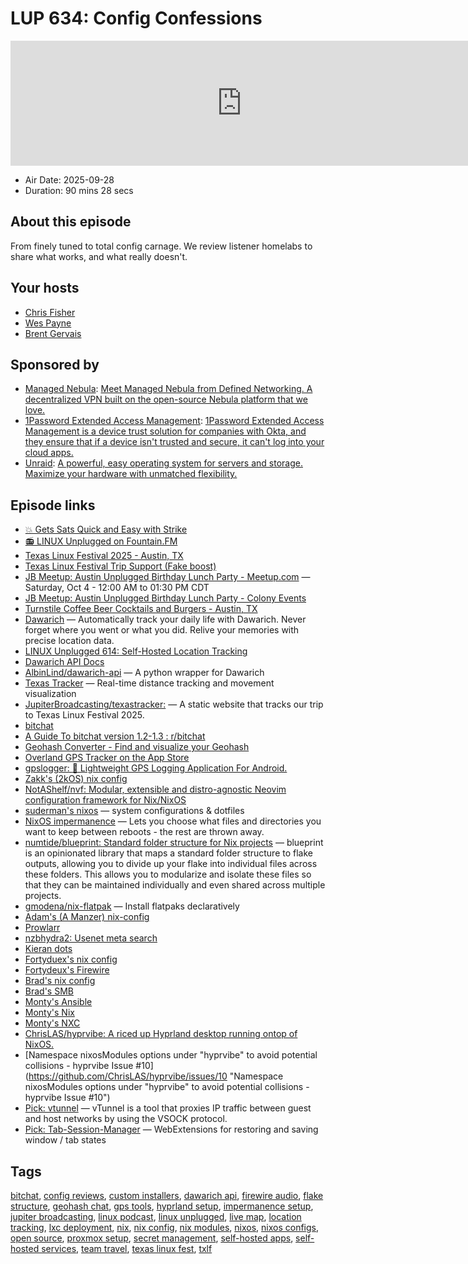 # LUP 634: Config Confessions

<iframe src="https://player.fireside.fm/v2/RUkczH-V+D4Qt_ss2?theme=dark" width="740" height="200" frameborder="0" scrolling="no"></iframe>

* Air Date: 2025-09-28
* Duration: 90 mins 28 secs

## About this episode

From finely tuned to total config carnage. We review listener homelabs to share what works, and what really doesn't.

## Your hosts
* [Chris Fisher](https://linuxunplugged.com/hosts/chrislas)
* [Wes Payne](https://linuxunplugged.com/hosts/wes)
* [Brent Gervais](https://linuxunplugged.com/hosts/brent)

## Sponsored by

  * [Managed Nebula](https://defined.net/unplugged): [Meet Managed Nebula from Defined Networking. A decentralized VPN built on the open-source Nebula platform that we love.](https://defined.net/unplugged)
  * [1Password Extended Access Management](https://1password.com/unplugged): [1Password Extended Access Management is a device trust solution for companies with Okta, and they ensure that if a device isn't trusted and secure, it can't log into your cloud apps.](https://1password.com/unplugged)
  * [Unraid](https://unraid.net/unplugged): [A powerful, easy operating system for servers and storage. Maximize your hardware with unmatched flexibility.](https://unraid.net/unplugged)



## Episode links

  * [💥 Gets Sats Quick and Easy with Strike](https://strike.me/ "💥 Gets Sats Quick and Easy with Strike")
  * [📻 LINUX Unplugged on Fountain.FM](https://www.fountain.fm/show/dWiuBeqpDSM86AwXRXov "📻 LINUX Unplugged  on Fountain.FM")
  * [Texas Linux Festival 2025 - Austin, TX](https://2025.texaslinuxfest.org/ "Texas Linux Festival 2025 - Austin, TX")
  * [Texas Linux Festival Trip Support (Fake boost)](https://pay.zaprite.com/pl_7uapLjlAah "Texas Linux Festival Trip Support \(Fake boost\)")
  * [JB Meetup: Austin Unplugged Birthday Lunch Party - Meetup.com](https://www.meetup.com/jupiterbroadcasting/events/311012106 "JB Meetup: Austin Unplugged Birthday Lunch Party - Meetup.com") — Saturday, Oct 4 - 12:00 AM to 01:30 PM CDT
  * [JB Meetup: Austin Unplugged Birthday Lunch Party - Colony Events](https://colonyevents.com/rKm3Q4D8bzxh6Mp0L_eKc?e=0vi3zunvzweodcqx5sbq37txr4nt1mqy "JB Meetup: Austin Unplugged Birthday Lunch Party - Colony Events")
  * [Turnstile Coffee Beer Cocktails and Burgers - Austin, TX](https://turnstilebrews.com/ "Turnstile Coffee Beer Cocktails and Burgers - Austin, TX")
  * [Dawarich](https://dawarich.app/ "Dawarich") — Automatically track your daily life with Dawarich. Never forget where you went or what you did. Relive your memories with precise location data.
  * [LINUX Unplugged 614: Self-Hosted Location Tracking](https://linuxunplugged.com//614 "LINUX Unplugged 614: Self-Hosted Location Tracking")
  * [Dawarich API Docs](https://dawarich.app/docs/tutorials/track-your-location/ "Dawarich API Docs")
  * [AlbinLind/dawarich-api](https://github.com/AlbinLind/dawarich-api "AlbinLind/dawarich-api") — A python wrapper for Dawarich
  * [Texas Tracker](https://texastracker.jupiterbroadcasting.com/ "Texas Tracker") — Real-time distance tracking and movement visualization
  * [JupiterBroadcasting/texastracker:](https://github.com/JupiterBroadcasting/texastracker/ "JupiterBroadcasting/texastracker:") — A static website that tracks our trip to Texas Linux Festival 2025.
  * [bitchat](https://bitchat.free/ "bitchat")
  * [A Guide To bitchat version 1.2-1.3 : r/bitchat](https://www.reddit.com/r/bitchat/comments/1n15rwt/a_guide_to_bitchat_version_1213/ "A Guide To bitchat version 1.2-1.3 : r/bitchat")
  * [Geohash Converter - Find and visualize your Geohash](https://geohash.jorren.nl/#u178k "Geohash Converter - Find and visualize your Geohash")
  * [Overland GPS Tracker on the App Store](https://apps.apple.com/us/app/overland-gps-tracker/id1292426766 "Overland GPS Tracker on the App Store")
  * [gpslogger: :satellite: Lightweight GPS Logging Application For Android.](https://github.com/mendhak/gpslogger "gpslogger: :satellite: Lightweight GPS Logging Application For Android.")
  * [Zakk's (2kOS) nix config](https://gitlabs.2kcloudservices.com/zabilladeau/2kos "Zakk's \(2kOS\) nix config")
  * [NotAShelf/nvf: Modular, extensible and distro-agnostic Neovim configuration framework for Nix/NixOS](https://github.com/NotAShelf/nvf "NotAShelf/nvf: Modular, extensible and distro-agnostic Neovim configuration framework for Nix/NixOS")
  * [suderman's nixos](https://github.com/suderman/nixos "suderman's nixos") — system configurations & dotfiles
  * [NixOS impermanence](https://github.com/nix-community/impermanence "NixOS impermanence") — Lets you choose what files and directories you want to keep between reboots - the rest are thrown away.
  * [numtide/blueprint: Standard folder structure for Nix projects](https://github.com/numtide/blueprint "numtide/blueprint: Standard folder structure for Nix projects") — blueprint is an opinionated library that maps a standard folder structure to flake outputs, allowing you to divide up your flake into individual files across these folders. This allows you to modularize and isolate these files so that they can be maintained individually and even shared across multiple projects.
  * [gmodena/nix-flatpak](https://github.com/gmodena/nix-flatpak "gmodena/nix-flatpak") — Install flatpaks declaratively
  * [Adam's (A Manzer) nix-config](https://gitlab.com/amanzer/nix-config "Adam's \(A Manzer\) nix-config")
  * [Prowlarr](https://prowlarr.com/ "Prowlarr")
  * [nzbhydra2: Usenet meta search](https://github.com/theotherp/nzbhydra2/ "nzbhydra2: Usenet meta search")
  * [Kieran dots](https://github.com/taciturnaxolotl/dots "Kieran dots")
  * [Fortyduex's nix config](https://github.com/WhatstheUse/Fortydeux-NixOS-System-Flake "Fortyduex's nix config")
  * [Fortydeux's Firewire](https://github.com/WhatstheUse/Fortydeux-NixOS-System-Flake/blob/main/nixos-config/system-modules/audio-prod.nix "Fortydeux's Firewire")
  * [Brad's nix config](https://github.com/coffee-mage/nix "Brad's nix config")
  * [Brad's SMB](https://github.com/coffee-mage/nix/tree/main/hosts/common/smb "Brad's SMB")
  * [Monty's Ansible](https://github.com/pmontgo33/homelab-ansible "Monty's Ansible")
  * [Monty's Nix](https://github.com/pmontgo33/nix-config "Monty's Nix")
  * [Monty's NXC](https://github.com/pmontgo33/nxc-scripts "Monty's NXC")
  * [ChrisLAS/hyprvibe: A riced up Hyprland desktop running ontop of NixOS.](https://github.com/ChrisLAS/hyprvibe "ChrisLAS/hyprvibe: A riced up Hyprland desktop running ontop of NixOS.")
  * [Namespace nixosModules options under "hyprvibe" to avoid potential collisions - hyprvibe Issue #10](https://github.com/ChrisLAS/hyprvibe/issues/10 "Namespace nixosModules options under "hyprvibe" to avoid potential collisions - hyprvibe Issue #10")
  * [Pick: vtunnel](https://github.com/cmu-sei/vtunnel "Pick: vtunnel") — vTunnel is a tool that proxies IP traffic between guest and host networks by using the VSOCK protocol.
  * [Pick: Tab-Session-Manager](https://github.com/sienori/Tab-Session-Manager "Pick: Tab-Session-Manager") — WebExtensions for restoring and saving window / tab states



## Tags

[bitchat](https://linuxunplugged.com/tags/bitchat), [config reviews](https://linuxunplugged.com/tags/config%20reviews), [custom installers](https://linuxunplugged.com/tags/custom%20installers), [dawarich api](https://linuxunplugged.com/tags/dawarich%20api), [firewire audio](https://linuxunplugged.com/tags/firewire%20audio), [flake structure](https://linuxunplugged.com/tags/flake%20structure), [geohash chat](https://linuxunplugged.com/tags/geohash%20chat), [gps tools](https://linuxunplugged.com/tags/gps%20tools), [hyprland setup](https://linuxunplugged.com/tags/hyprland%20setup), [impermanence setup](https://linuxunplugged.com/tags/impermanence%20setup), [jupiter broadcasting](https://linuxunplugged.com/tags/jupiter%20broadcasting), [linux podcast](https://linuxunplugged.com/tags/linux%20podcast), [linux unplugged](https://linuxunplugged.com/tags/linux%20unplugged), [live map](https://linuxunplugged.com/tags/live%20map), [location tracking](https://linuxunplugged.com/tags/location%20tracking), [lxc deployment](https://linuxunplugged.com/tags/lxc%20deployment), [nix](https://linuxunplugged.com/tags/nix), [nix config](https://linuxunplugged.com/tags/nix%20config), [nix modules](https://linuxunplugged.com/tags/nix%20modules), [nixos](https://linuxunplugged.com/tags/nixos), [nixos configs](https://linuxunplugged.com/tags/nixos%20configs), [open source](https://linuxunplugged.com/tags/open%20source), [proxmox setup](https://linuxunplugged.com/tags/proxmox%20setup), [secret management](https://linuxunplugged.com/tags/secret%20management), [self-hosted apps](https://linuxunplugged.com/tags/self-hosted%20apps), [self-hosted services](https://linuxunplugged.com/tags/self-hosted%20services), [team travel](https://linuxunplugged.com/tags/team%20travel), [texas linux fest](https://linuxunplugged.com/tags/texas%20linux%20fest), [txlf](https://linuxunplugged.com/tags/txlf)